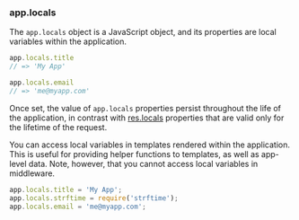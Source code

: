 <h3 id='app.locals'>app.locals</h3>

The `app.locals` object is a JavaScript object, and its 
properties are local variables within the application.

~~~js
app.locals.title
// => 'My App'

app.locals.email
// => 'me@myapp.com'
~~~

Once set, the value of `app.locals` properties persist throughout the life of the application,
in contrast with [res.locals](#res.locals) properties that
are valid only for the lifetime of the request.

You can access local variables in templates rendered within the application.
This is useful for providing helper functions to templates, as well as app-level data.
Note, however, that you cannot access local variables in middleware.

~~~js
app.locals.title = 'My App';
app.locals.strftime = require('strftime');
app.locals.email = 'me@myapp.com';
~~~
